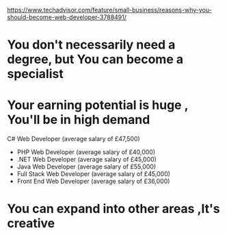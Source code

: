 https://www.techadvisor.com/feature/small-business/reasons-why-you-should-become-web-developer-3788491/


# You don't necessarily need a degree, but You can become a specialist


# Your earning potential is huge , You'll be in high demand

 C# Web Developer (average salary of £47,500)
- PHP Web Developer (average salary of £40,000)
- .NET Web Developer (average salary of £45,000)
- Java Web Developer (average salary of £55,000)
- Full Stack Web Developer (average salary of £45,000)
- Front End Web Developer (average salary of £36,000)

# You can expand into other areas ,It's creative 